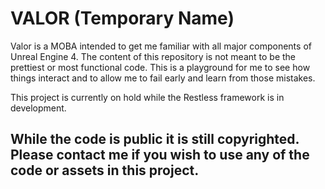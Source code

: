 # VALOR (Temporary Name)

Valor is a MOBA intended to get me familiar with all major components of Unreal Engine 4. The content of this repository is not meant to be the prettiest or most functional code. This is a playground for me to see how things interact and to allow me to fail early and learn from those mistakes.

This project is currently on hold while the Restless framework is in development.

## While the code is public it is still copyrighted. Please contact me if you wish to use any of the code or assets in this project.
